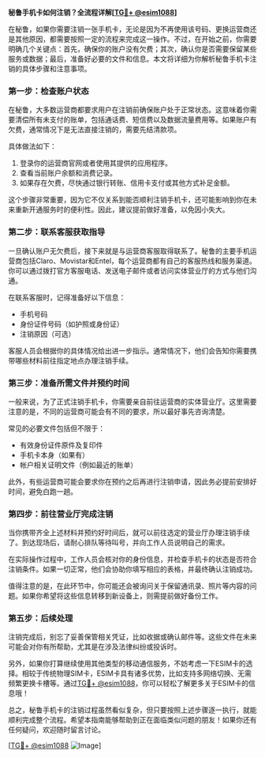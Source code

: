 **秘鲁手机卡如何注销？全流程详解[[TG💪+ @esim1088](https://t.me/s/esim1088)]**

在秘鲁，如果你需要注销一张手机卡，无论是因为不再使用该号码、更换运营商还是其他原因，都需要按照一定的流程来完成这一操作。不过，在开始之前，你需要明确几个关键点：首先，确保你的账户没有欠费；其次，确认你是否需要保留某些服务或数据；最后，准备好必要的文件和信息。本文将详细为你解析秘鲁手机卡注销的具体步骤和注意事项。

### 第一步：检查账户状态

在秘鲁，大多数运营商都要求用户在注销前确保账户处于正常状态。这意味着你需要清偿所有未支付的账单，包括通话费、短信费以及数据流量费用等。如果账户有欠费，通常情况下是无法直接注销的，需要先结清款项。

具体做法如下：
1. 登录你的运营商官网或者使用其提供的应用程序。
2. 查看当前账户余额和消费记录。
3. 如果存在欠费，尽快通过银行转账、信用卡支付或其他方式补足金额。

这个步骤非常重要，因为它不仅关系到能否顺利注销手机卡，还可能影响到你在未来重新开通服务时的便利性。因此，建议提前做好准备，以免因小失大。

### 第二步：联系客服获取指导

一旦确认账户无欠费后，接下来就是与运营商客服取得联系了。秘鲁的主要手机运营商包括Claro、Movistar和Entel，每个运营商都有自己的客服热线和服务渠道。你可以通过拨打官方客服电话、发送电子邮件或者访问实体营业厅的方式与他们沟通。

在联系客服时，记得准备好以下信息：
- 手机号码
- 身份证件号码（如护照或身份证）
- 注销原因（可选）

客服人员会根据你的具体情况给出进一步指示。通常情况下，他们会告知你需要携带哪些材料前往指定地点办理注销手续。

### 第三步：准备所需文件并预约时间

一般来说，为了正式注销手机卡，你需要亲自前往运营商的实体营业厅。这里需要注意的是，不同的运营商可能会有不同的要求，所以最好事先咨询清楚。

常见的必要文件包括但不限于：
- 有效身份证件原件及复印件
- 手机卡本身（如果有）
- 帐户相关证明文件（例如最近的账单）

此外，有些运营商可能会要求你在预约之后再进行注销申请，因此务必提前安排好时间，避免白跑一趟。

### 第四步：前往营业厅完成注销

当你携带齐全上述材料并预约好时间后，就可以前往选定的营业厅办理注销手续了。到达现场后，请耐心排队等待叫号，并向工作人员说明自己的需求。

在实际操作过程中，工作人员会核对你的身份信息，并检查手机卡的状态是否符合注销条件。如果一切正常，他们会协助你填写相应的表格，并最终确认注销成功。

值得注意的是，在此环节中，你可能还会被询问关于保留通讯录、照片等内容的问题。如果你希望将这些信息转移到新设备上，则需提前做好备份工作。

### 第五步：后续处理

注销完成后，别忘了妥善保管相关凭证，比如收据或确认邮件等。这些文件在未来可能会对你有所帮助，尤其是在涉及法律纠纷或投诉时。

另外，如果你打算继续使用其他类型的移动通信服务，不妨考虑一下ESIM卡的选择。相较于传统物理SIM卡，ESIM卡具有诸多优势，比如支持多网络切换、无需频繁更换卡槽等。通过[TG💪+ @esim1088](https://t.me/s/esim1088)，你可以轻松了解更多关于ESIM卡的信息哦！

总之，秘鲁手机卡的注销过程虽然看似复杂，但只要按照上述步骤逐一执行，就能顺利完成整个流程。希望本指南能够帮助到正在面临类似问题的朋友！如果你还有任何疑问，欢迎随时留言讨论。

[[TG💪+ @esim1088](https://t.me/s/esim1088) ![Image](https://i.postimg.cc/4NQfJmqS/Snipaste-2025-05-13-00-14-12.png)]